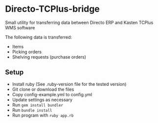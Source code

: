 # Directo-TCPlus-bridge

Small utility for transferring data between Directo ERP and Kasten TCPlus WMS software

The following data is transferred:

* Items
* Picking orders
* Shelving requests (purchase orders)

## Setup

* Install ruby (See .ruby-version file for the tested version)
* Git clone or download the files
* Copy config-example.yml to config.yml
* Update settings as necessary
* Run ```gem install bundler```
* Run ```bundle install```
* Run program with ```ruby app.rb```
